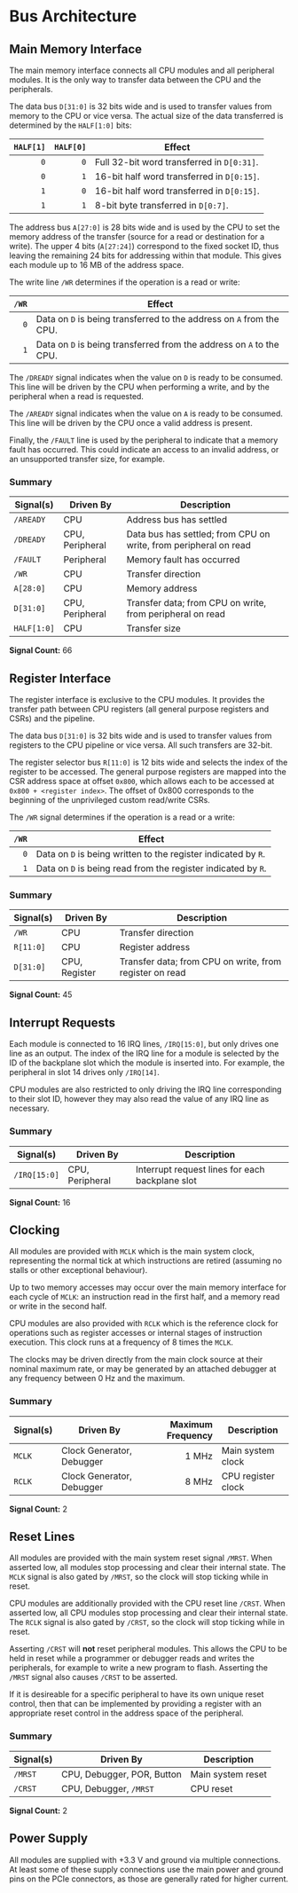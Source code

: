 # Bus Architecture

## Main Memory Interface

The main memory interface connects all CPU modules and all peripheral modules.  It is the only way to transfer data
between the CPU and the peripherals.

The data bus `D[31:0]` is 32 bits wide and is used to transfer values from memory to the CPU or vice versa.  The actual
size of the data transferred is determined by the `HALF[1:0]` bits:

| `HALF[1]` | `HALF[0]` | Effect                                      |
| --------: | --------: | ------------------------------------------- |
|       `0` |       `0` | Full 32-bit word transferred  in `D[0:31]`. |
|       `0` |       `1` | 16-bit half word transferred  in `D[0:15]`. |
|       `1` |       `0` | 16-bit half word transferred  in `D[0:15]`. |
|       `1` |       `1` | 8-bit byte transferred  in `D[0:7]`.        |

The address bus `A[27:0]` is 28 bits wide and is used by the CPU to set the memory address of the transfer (source for a
read or destination for a write).  The upper 4 bits (`A[27:24]`) correspond to the fixed socket ID, thus leaving the
remaining 24 bits for addressing within that module.  This gives each module up to 16 MB of the address space.

The write line `/WR` determines if the operation is a read or write:

| `/WR` | Effect                                                               |
| ----: | -------------------------------------------------------------------- |
|   `0` | Data on `D` is being transferred to the address on `A` from the CPU. |
|   `1` | Data on `D` is being transferred from the address on `A` to the CPU. |

The `/DREADY` signal indicates when the value on `D` is ready to be consumed.  This line will be driven by the CPU when
performing a write, and by the peripheral when a read is requested.

The `/AREADY` signal indicates when the value on `A` is ready to be consumed.  This line will be driven by the CPU once
a valid address is present.

Finally, the `/FAULT` line is used by the peripheral to indicate that a memory fault has occurred.  This could indicate
an access to an invalid address, or an unsupported transfer size, for example.

### Summary

| Signal(s)   | Driven By       | Description                                                      |
| ----------- | --------------- | ---------------------------------------------------------------- |
| `/AREADY`   | CPU             | Address bus has settled                                          |
| `/DREADY`   | CPU, Peripheral | Data bus has settled; from CPU on write, from peripheral on read |
| `/FAULT`    | Peripheral      | Memory fault has occurred                                        |
| `/WR`       | CPU             | Transfer direction                                               |
| `A[28:0]`   | CPU             | Memory address                                                   |
| `D[31:0]`   | CPU, Peripheral | Transfer data; from CPU on write, from peripheral on read        |
| `HALF[1:0]` | CPU             | Transfer size                                                    |

**Signal Count:** 66

## Register Interface

The register interface is exclusive to the CPU modules.  It provides the transfer path between CPU registers (all
general purpose registers and CSRs) and the pipeline.

The data bus `D[31:0]` is 32 bits wide and is used to transfer values from registers to the CPU pipeline or vice versa.
All such transfers are 32-bit.

The register selector bus `R[11:0]` is 12 bits wide and selects the index of the register to be accessed.  The general
purpose registers are mapped into the CSR address space at offset `0x800`, which allows each to be accessed at
`0x800 + <register index>`.  The offset of 0x800 corresponds to the beginning of the unprivileged custom read/write
CSRs.

The `/WR` signal determines if the operation is a read or a write:

| `/WR` | Effect                                                         |
| ----: | -------------------------------------------------------------- |
|   `0` | Data on `D` is being written to the register indicated by `R`. |
|   `1` | Data on `D` is being read from the register indicated by `R`.  |

### Summary

| Signal(s) | Driven By     | Description                                             |
| --------- | ------------- | ------------------------------------------------------- |
| `/WR`     | CPU           | Transfer direction                                      |
| `R[11:0]` | CPU           | Register address                                        |
| `D[31:0]` | CPU, Register | Transfer data; from CPU on write, from register on read |

**Signal Count:** 45

## Interrupt Requests

Each module is connected to 16 IRQ lines, `/IRQ[15:0]`, but only drives one line as an output.  The index of the IRQ
line for a module is selected by the ID of the backplane slot which the module is inserted into.  For example, the
peripheral in slot 14 drives only `/IRQ[14]`.

CPU modules are also restricted to only driving the IRQ line corresponding to their slot ID, however they may also read
the value of any IRQ line as necessary.

### Summary

| Signal(s)    | Driven By       | Description                                     |
| ------------ | --------------- | ----------------------------------------------- |
| `/IRQ[15:0]` | CPU, Peripheral | Interrupt request lines for each backplane slot |

**Signal Count:** 16

## Clocking

All modules are provided with `MCLK` which is the main system clock, representing the normal tick at which instructions
are retired (assuming no stalls or other exceptional behaviour).

Up to two memory accesses may occur over the main memory interface for each cycle of `MCLK`: an instruction read in the
first half, and a memory read or write in the second half.

CPU modules are also provided with `RCLK` which is the reference clock for operations such as register accesses or
internal stages of instruction execution.  This clock runs at a frequency of 8 times the `MCLK`.

The clocks may be driven directly from the main clock source at their nominal maximum rate, or may be generated by an
attached debugger at any frequency between 0 Hz and the maximum.

### Summary

| Signal(s) | Driven By                 | Maximum Frequency | Description        |
| --------- | ------------------------- | ----------------: | ------------------ |
| `MCLK`    | Clock Generator, Debugger |             1 MHz | Main system clock  |
| `RCLK`    | Clock Generator, Debugger |             8 MHz | CPU register clock |

**Signal Count:** 2

## Reset Lines

All modules are provided with the main system reset signal `/MRST`.  When asserted low, all modules stop processing and
clear their internal state.  The `MCLK` signal is also gated by `/MRST`, so the clock will stop ticking while in reset.

CPU modules are additionally provided with the CPU reset line `/CRST`.  When asserted low, all CPU modules stop
processing and clear their internal state.  The `RCLK` signal is also gated by `/CRST`, so the clock will stop ticking
while in reset.

Asserting `/CRST` will **not** reset peripheral modules.  This allows the CPU to be held in reset while a programmer or
debugger reads and writes the peripherals, for example to write a new program to flash.  Asserting the `/MRST` signal
also causes `/CRST` to be asserted.

If it is desireable for a specific peripheral to have its own unique reset control, then that can be implemented by
providing a register with an appropriate reset control in the address space of the peripheral.

### Summary

| Signal(s)  | Driven By                 | Description       |
| --------- | -------------------------- | ----------------- |
| `/MRST`   | CPU, Debugger, POR, Button | Main system reset |
| `/CRST`   | CPU, Debugger, `/MRST`     | CPU reset         |

**Signal Count:** 2

## Power Supply

All modules are supplied with +3.3 V and ground via multiple connections.  At least some of these supply connections use
the main power and ground pins on the PCIe connectors, as those are generally rated for higher current.
